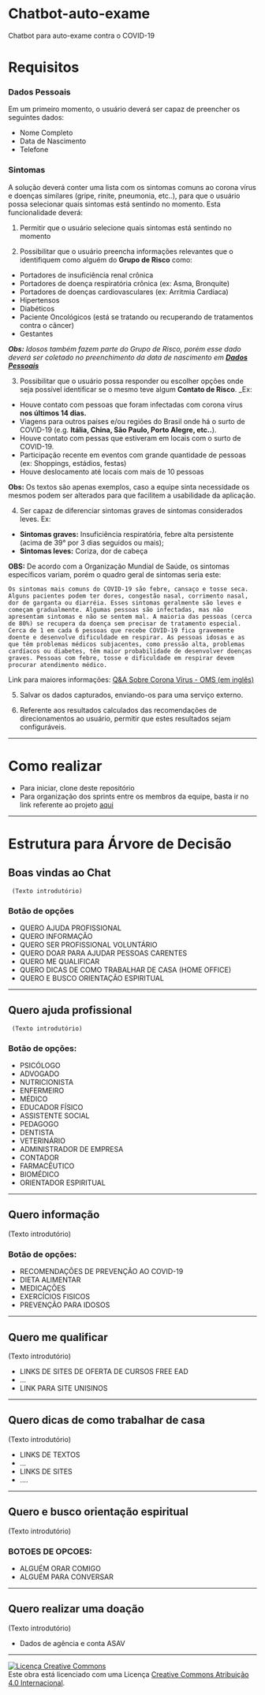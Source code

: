 # Chatbot-auto-exame
Chatbot para auto-exame contra o COVID-19

# Requisitos

### Dados Pessoais
Em um primeiro momento, o usuário deverá ser capaz de preencher os seguintes dados:
* Nome Completo
* Data de Nascimento
* Telefone
### Sintomas
A solução deverá conter uma lista com os sintomas comuns ao corona vírus e doenças similares (gripe, rinite, pneumonia, etc..), para que o usuário possa selecionar quais sintomas está sentindo no momento. Esta funcionalidade deverá:

1. Permitir que o usuário selecione quais sintomas está sentindo no momento

2. Possibilitar que o usuário preencha informações relevantes que o identifiquem como alguém do **Grupo de Risco** como: 

* Portadores de insuficiência renal crônica
* Portadores de doença respiratória crônica (ex: Asma, Bronquite)
* Portadores de doenças cardiovasculares (ex: Arritmia Cardíaca)
* Hipertensos
* Diabéticos
* Paciente Oncológicos (está se tratando ou recuperando de tratamentos contra o câncer)
* Gestantes

_**Obs:** Idosos também fazem parte do Grupo de Risco, porém esse dado deverá ser coletado no preenchimento da data de nascimento em [**Dados Pessoais**](https://github.com/eagle-id/hackathon-covid-19/wiki/_new#dados-pessoais)_

3. Possibilitar que o usuário possa responder ou escolher opções onde seja possível identificar se o mesmo teve algum **Contato de Risco**. _Ex: 
* Houve contato com pessoas que foram infectadas com corona vírus **nos últimos 14 dias.** 
* Viagens para outros países e/ou regiões do Brasil onde há o surto de COVID-19 (e.g. **Itália, China, São Paulo, Porto Alegre, etc..**).
* Houve contato com pessas que estiveram em locais com o surto de COVID-19.
* Participação recente em eventos com grande quantidade de pessoas (ex: Shoppings, estádios, festas)
* Houve deslocamento até locais com mais de 10 pessoas

**Obs:** Os textos são apenas exemplos, caso a equipe sinta necessidade os mesmos podem ser alterados para que facilitem a usabilidade da aplicação. 

4. Ser capaz de diferenciar sintomas graves de sintomas considerados leves. Ex:
* **Sintomas graves:** Insuficiência respiratória, febre alta persistente (acima de 39° por 3 dias seguidos ou mais);
* **Sintomas leves:** Coriza, dor de cabeça

**OBS:** De acordo com a Organização Mundial de Saúde, os sintomas específicos variam, porém o quadro geral de sintomas seria este: 

```Os sintomas mais comuns do COVID-19 são febre, cansaço e tosse seca. Alguns pacientes podem ter dores, congestão nasal, corrimento nasal, dor de garganta ou diarréia. Esses sintomas geralmente são leves e começam gradualmente. Algumas pessoas são infectadas, mas não apresentam sintomas e não se sentem mal. A maioria das pessoas (cerca de 80%) se recupera da doença sem precisar de tratamento especial. Cerca de 1 em cada 6 pessoas que recebe COVID-19 fica gravemente doente e desenvolve dificuldade em respirar. As pessoas idosas e as que têm problemas médicos subjacentes, como pressão alta, problemas cardíacos ou diabetes, têm maior probabilidade de desenvolver doenças graves. Pessoas com febre, tosse e dificuldade em respirar devem procurar atendimento médico.```

Link para maiores informações: [Q&A Sobre Corona Vírus - OMS (em inglês)](https://www.who.int/news-room/q-a-detail/q-a-coronaviruses)

5. Salvar os dados capturados, enviando-os para uma serviço externo.

6. Referente aos resultados calculados das recomendações de direcionamentos ao usuário, permitir que estes resultados sejam configuráveis.

---

# Como realizar

* Para iniciar, clone deste repositório
* Para organização dos sprints entre os membros da equipe, basta ir no link referente ao projeto [aqui](https://github.com/eagle-id/chatbot-auto-exame/projects/1) 

 ---
 
# Estrutura para Árvore de Decisão
 
## Boas vindas ao Chat
     (Texto introdutório)
### Botão de opções
* QUERO AJUDA PROFISSIONAL
* QUERO INFORMAÇÃO
* QUERO SER PROFISSIONAL VOLUNTÁRIO
* QUERO DOAR PARA AJUDAR PESSOAS CARENTES
* QUERO ME QUALIFICAR 
* QUERO DICAS DE COMO TRABALHAR DE CASA (HOME OFFICE)
* QUERO E BUSCO ORIENTAÇÃO ESPIRITUAL

---

## Quero ajuda profissional
     (Texto introdutório)
### Botão de opções:
* PSICÓLOGO
* ADVOGADO
* NUTRICIONISTA
* ENFERMEIRO
* MÉDICO
* EDUCADOR FÍSICO
* ASSISTENTE SOCIAL
* PEDAGOGO
* DENTISTA
* VETERINÁRIO
* ADMINISTRADOR DE EMPRESA
* CONTADOR
* FARMACÊUTICO
* BIOMÉDICO
* ORIENTADOR ESPIRITUAL

---

## Quero informação
(Texto introdutório)
### Botão de opções:
* RECOMENDAÇÕES DE PREVENÇÃO AO COVID-19
* DIETA ALIMENTAR
* MEDICAÇÕES
* EXERCÍCIOS FISICOS
* PREVENÇÃO PARA IDOSOS

---

## Quero me qualificar
(Texto introdutório)
* LINKS DE SITES DE OFERTA DE CURSOS FREE EAD
* ...
* LINK PARA  SITE UNISINOS

---

## Quero dicas de como trabalhar de casa
(Texto introdutório)
* LINKS DE TEXTOS
* ...
* LINKS DE SITES
* .... 

---

## Quero e busco orientação espiritual
(Texto introdutório)
### BOTOES DE OPCOES:
* ALGUÉM ORAR COMIGO
* ALGUÉM PARA CONVERSAR

---

## Quero realizar uma doação
(Texto introdutório)
* Dados de agência e conta ASAV

---

<a rel="license" href="http://creativecommons.org/licenses/by/4.0/"><img alt="Licença Creative Commons" style="border-width:0" src="https://i.creativecommons.org/l/by/4.0/88x31.png" /></a><br />Este obra está licenciado com uma Licença <a rel="license" href="http://creativecommons.org/licenses/by/4.0/">Creative Commons Atribuição 4.0 Internacional</a>.
